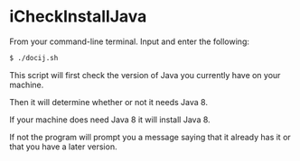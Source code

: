 # iCheckInstallJava

From your command-line terminal. Input and enter the following:
```bash
$ ./docij.sh
```
This script will first check the version of Java you currently have on your machine.

Then it will determine whether or not it needs Java 8.

If your machine does need Java 8 it will install Java 8.

If not the program will prompt you a message saying that it already has it
or that you have a later version.
